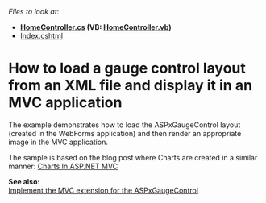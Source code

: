 <!-- default file list -->
*Files to look at*:

* **[HomeController.cs](./CS/DXWebApplication1/Controllers/HomeController.cs) (VB: [HomeController.vb](./VB/DXWebApplication1/Controllers/HomeController.vb))**
* [Index.cshtml](./CS/DXWebApplication1/Views/Home/Index.cshtml)
<!-- default file list end -->
# How to load a gauge control layout from an XML file and display it in an MVC application


<p>The example demonstrates how to load the ASPxGaugeControl layout (created in the WebForms application) and then render an appropriate image in the MVC application.</p><p>The sample is based on the blog post where Charts are created in a similar manner: <a href="http://community.devexpress.com/blogs/bryan/archive/2010/12/10/charts-in-asp-net-mvc.aspx"><u>Charts In ASP.NET MVC</u></a></p><p><strong>See also:</strong><strong><br />
</strong><a href="https://www.devexpress.com/Support/Center/p/S35090">Implement the MVC extension for the ASPxGaugeControl</a></p>

<br/>


